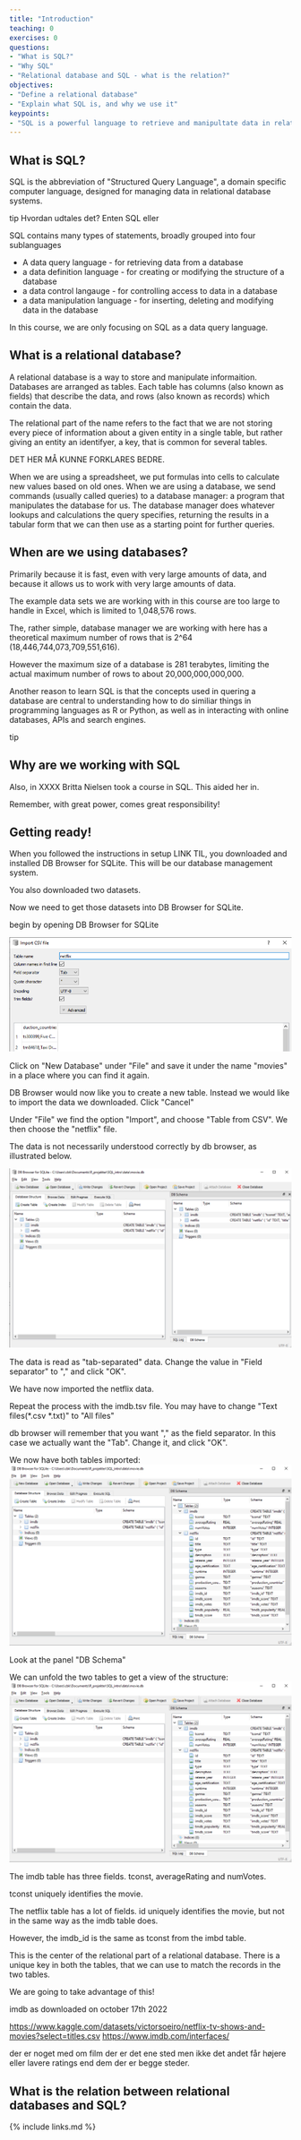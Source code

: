 ```yaml
---
title: "Introduction"
teaching: 0
exercises: 0
questions:
- "What is SQL?"
- "Why SQL"
- "Relational database and SQL - what is the relation?"
objectives:
- "Define a relational database"
- "Explain what SQL is, and why we use it"
keypoints:
- "SQL is a powerful language to retrieve and manipultate data in relational databases."
---
```

## What is SQL?

SQL is the abbreviation of "Structured Query Language", a domain specific computer
language, designed for managing data in relational database systems.



tip
Hvordan udtales det? Enten SQL eller 

SQL contains many types of statements, broadly grouped into four sublanguages

* A data query language - for retrieving data from a database
* a data definition language - for creating or modifying the structure of a database
* a data control langauge - for controlling access to data in a database
* a data manipulation language - for inserting, deleting and modifying data in the database

In this course, we are only focusing on SQL as a data query language.

## What is a relational database?

A relational database is a way to store and manipulate informaition. Databases
are arranged as tables. Each table has columns (also known as fields) that describe
the data, and rows (also known as records) which contain the data.

The relational part of the name refers to the fact that we are not storing 
every piece of information about a given entity in a single table, but rather
giving an entity an identifyer, a key, that is common for several tables.

DET HER MÅ KUNNE FORKLARES BEDRE.

When we are using a spreadsheet, we put formulas into cells to calculate new 
values based on old ones. When we are using a database, we send commands 
(usually called queries) to a database manager: a program that manipulates the 
database for us. The database manager does whatever lookups and calculations the 
query specifies, returning the results in a tabular form that we can then use as 
a starting point for further queries.


## When are we using databases?

Primarily because it is fast, even with very large amounts of data, and because 
it allows us to work with very large amounts of data.

The example data sets we are working with in this course are too large to 
handle in Excel, which is limited to 1,048,576 rows.

The, rather simple, database manager we are working with here has a theoretical 
maximum number of rows that is 2^64 (18,446,744,073,709,551,616).

However the maximum size of a database is 281 terabytes, limiting the actual
maximum number of rows to about 20,000,000,000,000.

Another reason to learn SQL is that the concepts used in quering a database
are central to understanding how to do similiar things in programming languages
as R or Python, as well as in interacting with online databases, APIs and 
search engines.

tip
## Why are we working with SQL
Also, in XXXX Britta Nielsen took a course in SQL. This aided her in.

Remember, with great power, comes great responsibility!


## Getting ready!

When you followed the instructions in setup LINK TIL, you downloaded and installed
DB Browser for SQLite. This will be our database management system.

You also downloaded two datasets.

Now we need to get those datasets into DB Browser for SQLite.

begin by opening DB Browser for SQLite

![DB Browser for SQLite](../fig/dbbrowser.png)

Click on "New Database" under "File" and save it under the name "movies" in a place
where you can find it again.


DB Browser would now like you to create a new table. Instead we would like to
import the data we downloaded. Click "Cancel"

Under "File" we find the option "Import", and choose "Table from CSV". We 
then choose the "netflix" file.

The data is not necessarily understood correctly by db browser, as illustrated 
below.

![DB Browser for SQLite](../fig/importcsvfile.png)


The data is read as "tab-separated" data. Change the value in "Field separator"
to "," and click "OK".

We have now imported the netflix data.

Repeat the process with the imdb.tsv file. You may have to change "Text files(*.csv *.txt)"
to "All files"

db browser will remember that you want "," as the field separator. In this
case we actually want the "Tab". Change it, and click "OK".

We now have both tables imported:
![DB Browser for SQLite](../fig/bothsetsimported.png)

Look at the panel "DB Schema"

We can unfold the two tables to get a view of the structure:
![DB Browser for SQLite](../fig/structure.png)


The imdb table has three fields. tconst, averageRating and numVotes. 

tconst uniquely identifies the movie.

The netflix table has a lot of fields. id uniquely identifies the movie, but
not in the same way as the imdb table does.

However, the imdb_id is the same as tconst from the imbd table.

This is the center of the relational part of a relational database. There is a 
unique key in both the tables, that we can use to match the records in the two tables.

We are going to take advantage of this!

imdb as downloaded on october 17th 2022


https://www.kaggle.com/datasets/victorsoeiro/netflix-tv-shows-and-movies?select=titles.csv
https://www.imdb.com/interfaces/

der er noget med om film der er det ene sted men ikke det andet får højere eller lavere ratings end dem der er begge steder.


## What is the relation between relational databases and SQL?

{% include links.md %}

